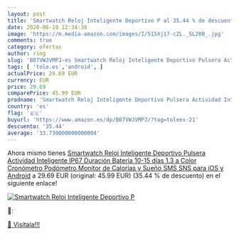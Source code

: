 ```yaml
---
layout: post
title: 'Smartwatch Reloj Inteligente Deportivo P al 35.44 % de descuento'
date: 2020-06-19 12:34:38
image: 'https://m.media-amazon.com/images/I/515Xj17-cZL._SL200_.jpg'
comments: true
category: ofertas
author: ring
slug: 'B07VWJVMPJ-es Smartwatch Reloj Inteligente Deportivo Pulsera Actividad...'
tags: [ 'tole.es','android', ]
actualPrice: 29.69 EUR
currency: EUR
price: 29.69
comparePrice: 45.99 EUR
prodname: 'Smartwatch Reloj Inteligente Deportivo Pulsera Actividad Inteligente IP67 Duración Batería 10-15 días 1.3   a Color Cronómetro Podómetro Monitor de Calorías y Sueño SMS SNS para iOS y Android'
country: 'es'
flag: '🇪🇸'
buyurl: 'https://www.amazon.es/dp/B07VWJVMPJ/?tag=tolees-21'
descuento: '35.44'
average: '33.730000000000004'
---
```


Ahora mismo tienes [Smartwatch Reloj Inteligente Deportivo Pulsera Actividad Inteligente IP67 Duración Batería 10-15 días 1.3   a Color Cronómetro Podómetro Monitor de Calorías y Sueño SMS SNS para iOS y Android](https://www.amazon.es/dp/B07VWJVMPJ/?tag=tolees-21) a 29.69 EUR (original: 45.99 EUR) (35.44 %  de descuento) en el siguiente enlace!

[![Smartwatch Reloj Inteligente Deportivo P](https://m.media-amazon.com/images/I/515Xj17-cZL._SL200_.jpg)](https://www.amazon.es/dp/B07VWJVMPJ/?tag=tolees-21)

🔎:


[🛒 Visítala!!!](https://www.amazon.es/dp/B07VWJVMPJ/?tag=tolees-21)
